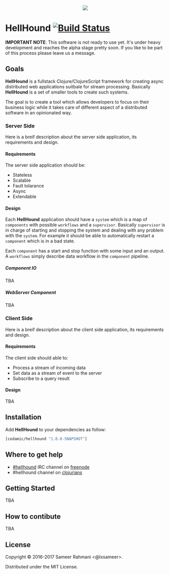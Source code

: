 <div align="center"><img src="https://github.com/Codamic/hellhound/raw/master/assets/hellhound-white.png" /></div>

# HellHound [![Build Status](https://travis-ci.org/Codamic/hellhound.svg?branch=master)](https://travis-ci.org/Codamic/hellhound)

**IMPORTANT NOTE**: This software is not ready to use yet. It's under heavy development
and reaches the alpha stage pretty soon. If you like to be part of this process please
leave us a message.

## Goals

**HellHound** is a fullstack Clojure/ClojureScript framework for creating async distributed web applications suitbale for stream processing.
Basically **HellHound** is a set of smaller tools to create such systems.

The goal is to create a tool which allows developers to focus on their business logic while it takes care of different aspect of a distributed
software in an opinionated way.

### Server Side
Here is a breif description about the server side application, its requirements and design.

#### Requirements
The server side application should be:

* Stateless
* Scalable
* Fault tolarance
* Async
* Extendable

#### Design
Each **HellHound** application should have a `system` which is a map of `components` with possible
`workflows` and a `supervisor`. Basically `supervisor` is in charge of starting and stopping the system
and dealing with any problem with the `system`. For example it should be able to automatically restart
a `component` which is in a bad state.

Each `component` has a start and stop function with some input and an output. A `workflows` simply
describe data workflow in the `component` pipeline.

##### Component IO
TBA

##### WebServer Component
TBA

### Client Side
Here is a breif description about the client side application, its requirements and design.

#### Requirements
The client side should able to:

* Process a stream of incoming data
* Set data as a stream of event to the server
* Subscribe to a query result

#### Design
TBA

## Installation

Add **HellHound** to your dependencies as follow:

```clojure
[codamic/hellhound "1.0.0-SNAPSHOT"]
```
## Where to get help
* [#hellhound](http://webchat.freenode.net/?channels=hellhound&uio=d4) IRC channel on [freenode](https://freenode.net/
)
* #hellhound channel on [clojurians](http://clojurians.net/)

## Getting Started
TBA
## How to contibute
TBA
## License

Copyright © 2016-2017 Sameer Rahmani <@lxsameer>.

Distributed under the MIT License.
